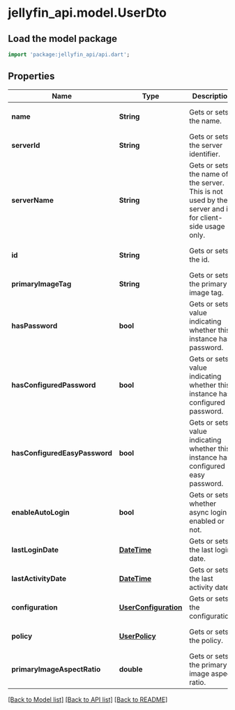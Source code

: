 # jellyfin_api.model.UserDto

## Load the model package
```dart
import 'package:jellyfin_api/api.dart';
```

## Properties
Name | Type | Description | Notes
------------ | ------------- | ------------- | -------------
**name** | **String** | Gets or sets the name. | [optional] [default to null]
**serverId** | **String** | Gets or sets the server identifier. | [optional] [default to null]
**serverName** | **String** | Gets or sets the name of the server.  This is not used by the server and is for client-side usage only. | [optional] [default to null]
**id** | **String** | Gets or sets the id. | [optional] [default to null]
**primaryImageTag** | **String** | Gets or sets the primary image tag. | [optional] [default to null]
**hasPassword** | **bool** | Gets or sets a value indicating whether this instance has password. | [optional] [default to null]
**hasConfiguredPassword** | **bool** | Gets or sets a value indicating whether this instance has configured password. | [optional] [default to null]
**hasConfiguredEasyPassword** | **bool** | Gets or sets a value indicating whether this instance has configured easy password. | [optional] [default to null]
**enableAutoLogin** | **bool** | Gets or sets whether async login is enabled or not. | [optional] [default to null]
**lastLoginDate** | [**DateTime**](DateTime.md) | Gets or sets the last login date. | [optional] [default to null]
**lastActivityDate** | [**DateTime**](DateTime.md) | Gets or sets the last activity date. | [optional] [default to null]
**configuration** | [**UserConfiguration**](UserConfiguration.md) | Gets or sets the configuration. | [optional] [default to null]
**policy** | [**UserPolicy**](UserPolicy.md) | Gets or sets the policy. | [optional] [default to null]
**primaryImageAspectRatio** | **double** | Gets or sets the primary image aspect ratio. | [optional] [default to null]

[[Back to Model list]](../README.md#documentation-for-models) [[Back to API list]](../README.md#documentation-for-api-endpoints) [[Back to README]](../README.md)


